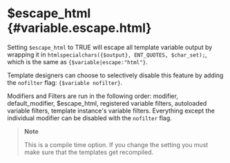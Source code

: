 \$escape\_html {#variable.escape.html}
==============

Setting `$escape_html` to TRUE will escape all template variable output
by wrapping it in
`htmlspecialchars({$output}, ENT_QUOTES, $char_set);`,
which is the same as `{$variable|escape:"html"}`.

Template designers can choose to selectively disable this feature by
adding the `nofilter` flag: `{$variable nofilter}`.

Modifiers and Filters are run in the following order: modifier,
default\_modifier, \$escape\_html, registered variable filters,
autoloaded variable filters, template instance\'s variable filters.
Everything except the individual modifier can be disabled with the
`nofilter` flag.

> **Note**
>
> This is a compile time option. If you change the setting you must make
> sure that the templates get recompiled.
